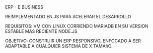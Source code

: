 ERP - E BUSINESS

REIMPLEMENTADO EN JS PARA ACELERAR EL DESARROLLO

REQUISITOS:
VM CON LINUX CORRIENDO MARIADB EN SU VERSION ESTABLE MAS RECIENTE
NODE.JS

OBJETIVO:
CONSTRUIR UN ERP RESPONSIVO, ENFOCADO A SER ADAPTABLE A CUALQUIER SISTEMA DE X TAMAñO.
